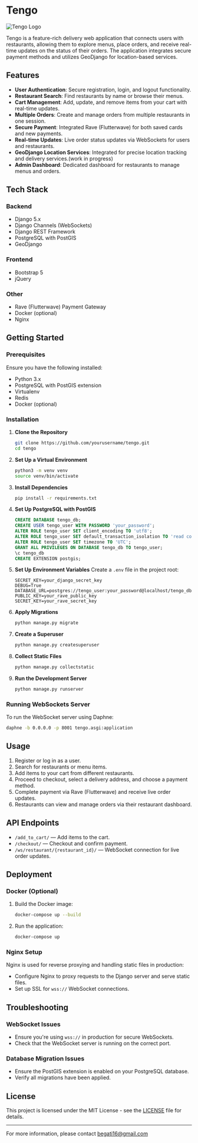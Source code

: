 # Tengo

![Tengo Logo](https://tengo.thisisemmanuel.pro/static/customer/assets/images/svg/logo.svg)

Tengo is a feature-rich delivery web application that connects users with restaurants, allowing them to explore menus, place orders, and receive real-time updates on the status of their orders. The application integrates secure payment methods and utilizes GeoDjango for location-based services.

## Features

- **User Authentication**: Secure registration, login, and logout functionality.
- **Restaurant Search**: Find restaurants by name or browse their menus.
- **Cart Management**: Add, update, and remove items from your cart with real-time updates.
- **Multiple Orders**: Create and manage orders from multiple restaurants in one session.
- **Secure Payment**: Integrated Rave (Flutterwave) for both saved cards and new payments.
- **Real-time Updates**: Live order status updates via WebSockets for users and restaurants.
- **GeoDjango Location Services**: Integrated for precise location tracking and delivery services.(work in progress)
- **Admin Dashboard**: Dedicated dashboard for restaurants to manage menus and orders.

## Tech Stack

### Backend
- Django 5.x
- Django Channels (WebSockets)
- Django REST Framework
- PostgreSQL with PostGIS
- GeoDjango

### Frontend
- Bootstrap 5
- jQuery

### Other
- Rave (Flutterwave) Payment Gateway
- Docker (optional)
- Nginx

## Getting Started

### Prerequisites

Ensure you have the following installed:
- Python 3.x
- PostgreSQL with PostGIS extension
- Virtualenv
- Redis
- Docker (optional)

### Installation

1. **Clone the Repository**
   ```bash
   git clone https://github.com/yourusername/tengo.git
   cd tengo
   ```

2. **Set Up a Virtual Environment**
   ```bash
   python3 -m venv venv
   source venv/bin/activate
   ```

3. **Install Dependencies**
   ```bash
   pip install -r requirements.txt
   ```

4. **Set Up PostgreSQL with PostGIS**
   ```sql
   CREATE DATABASE tengo_db;
   CREATE USER tengo_user WITH PASSWORD 'your_password';
   ALTER ROLE tengo_user SET client_encoding TO 'utf8';
   ALTER ROLE tengo_user SET default_transaction_isolation TO 'read committed';
   ALTER ROLE tengo_user SET timezone TO 'UTC';
   GRANT ALL PRIVILEGES ON DATABASE tengo_db TO tengo_user;
   \c tengo_db
   CREATE EXTENSION postgis;
   ```

5. **Set Up Environment Variables**
   Create a `.env` file in the project root:
   ```
   SECRET_KEY=your_django_secret_key
   DEBUG=True
   DATABASE_URL=postgres://tengo_user:your_password@localhost/tengo_db
   PUBLIC_KEY=your_rave_public_key
   SECRET_KEY=your_rave_secret_key
   ```

6. **Apply Migrations**
   ```bash
   python manage.py migrate
   ```

7. **Create a Superuser**
   ```bash
   python manage.py createsuperuser
   ```

8. **Collect Static Files**
   ```bash
   python manage.py collectstatic
   ```

9. **Run the Development Server**
   ```bash
   python manage.py runserver
   ```

### Running WebSockets Server

To run the WebSocket server using Daphne:
```bash
daphne -b 0.0.0.0 -p 8001 tengo.asgi:application
```

## Usage

1. Register or log in as a user.
2. Search for restaurants or menu items.
3. Add items to your cart from different restaurants.
4. Proceed to checkout, select a delivery address, and choose a payment method.
5. Complete payment via Rave (Flutterwave) and receive live order updates.
6. Restaurants can view and manage orders via their restaurant dashboard.

## API Endpoints

- `/add_to_cart/` — Add items to the cart.
- `/checkout/` — Checkout and confirm payment.
- `/ws/restaurant/{restaurant_id}/` — WebSocket connection for live order updates.

## Deployment

### Docker (Optional)

1. Build the Docker image:
   ```bash
   docker-compose up --build
   ```

2. Run the application:
   ```bash
   docker-compose up
   ```

### Nginx Setup

Nginx is used for reverse proxying and handling static files in production:
- Configure Nginx to proxy requests to the Django server and serve static files.
- Set up SSL for `wss://` WebSocket connections.

## Troubleshooting

### WebSocket Issues
- Ensure you're using `wss://` in production for secure WebSockets.
- Check that the WebSocket server is running on the correct port.

### Database Migration Issues
- Ensure the PostGIS extension is enabled on your PostgreSQL database.
- Verify all migrations have been applied.

## License

This project is licensed under the MIT License - see the [LICENSE](LICENSE) file for details.

---

For more information, please contact [begati16@gmail.com](mailto:begati16@email.com)
